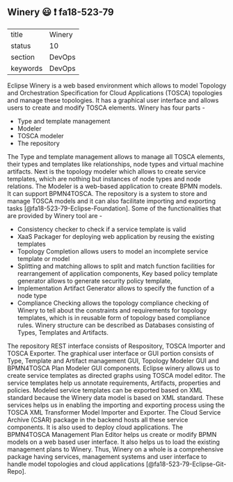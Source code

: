 ## Winery :smiley: :exclamation: fa18-523-79


|          |            |
| -------- | ---------- |
| title    | Winery     | 
| status   | 10         |
| section  | DevOps     |
| keywords | DevOps     |


Eclipse Winery is a web based environment which allows to model Topology and Orchestration Specification for Cloud Applications (TOSCA) topologies and manage these topologies. It has a graphical user interface and allows users to create and modify TOSCA elements. Winery has four parts \- 

* Type and template management 
* Modeler 
* TOSCA modeler 
* The repository 

The Type and template management allows to manage all TOSCA elements, their types and templates like relationships, node types and virtual machine artifacts. Next is the topology modeler which allows to create service templates, which are nothing but instances of node types and node relations. The Modeler is a web-based application to create BPMN models. It can support BPMN4TOSCA. The repository is a system to store and manage TOSCA models and it can also facilitate importing and exporting tasks [@fa18-523-79-Eclipse-Foundation]. Some of the functionalities that are provided by Winery tool are \-

* Consistency checker to check if a service template is valid 
* XaaS Packager for deploying web application by reusing the existing templates 
* Topology Completion allows users to model an incomplete service template or model 
* Splitting and matching allows to split and match function facilities for rearrangement of application components, Key based policy template generator allows to generate security policy template, 
* Implementation Artifact Generator allows to specify the function of a node type
* Compliance Checking allows the topology compliance checking of Winery to tell about the constraints and requirements for topology templates, which is in reusable form of topology based compliance rules. Winery structure can be described as Databases consisting of Types, Templates and Artifacts. 

The repository REST interface consists of Respository, TOSCA Importer and TOSCA Exporter. The graphical user interface or GUI portion consists of Type, Template and Artifact management GUI, Topology Modeler GUI and BPMN4TOSCA Plan Modeler GUI components. Eclipse winery allows us to create service templates as directed graphs using TOSCA model editor. The service templates help us annotate requirements, Artifacts, properties and policies. Modeled service templates can be exported based on XML standard because the Winery data model is based on XML standard. These services helps us in enabling the importing and exporting process using the TOSCA XML Transformer Model Importer and Exporter. The Cloud Service Archive (CSAR) package in the backend hosts all these service components. It is also used to deploy cloud applications. The BPMN4TOSCA Management Plan Editor helps us create or modify BPMN models on a web based user interface. It also helps us to load the existing management plans to Winery. Thus, Winery on a whole is a comprehensive package having services, management systems and user interface to handle model topologies and cloud applications [@fa18-523-79-Eclipse-Git-Repo].

